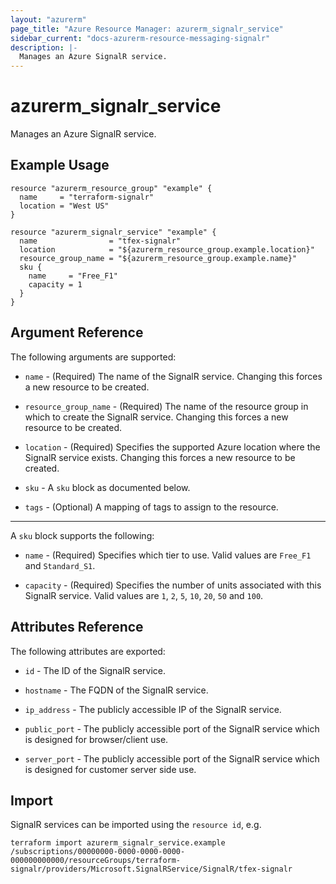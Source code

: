 ```yaml
---
layout: "azurerm"
page_title: "Azure Resource Manager: azurerm_signalr_service"
sidebar_current: "docs-azurerm-resource-messaging-signalr"
description: |-
  Manages an Azure SignalR service.
---
```


# azurerm_signalr_service

Manages an Azure SignalR service.

## Example Usage

```hcl
resource "azurerm_resource_group" "example" {
  name     = "terraform-signalr"
  location = "West US"
}

resource "azurerm_signalr_service" "example" {
  name                = "tfex-signalr"
  location            = "${azurerm_resource_group.example.location}"
  resource_group_name = "${azurerm_resource_group.example.name}"
  sku {
    name     = "Free_F1"
    capacity = 1
  }
}
```

## Argument Reference

The following arguments are supported:

* `name` - (Required) The name of the SignalR service. Changing this forces a new resource to be created.

* `resource_group_name` - (Required) The name of the resource group in which to create the SignalR service. Changing this forces a new resource to be created.

* `location` - (Required) Specifies the supported Azure location where the SignalR service exists. Changing this forces a new resource to be created.

* `sku` - A `sku` block as documented below.

* `tags` - (Optional) A mapping of tags to assign to the resource.

---

A `sku` block supports the following:

* `name` - (Required) Specifies which tier to use. Valid values are `Free_F1` and `Standard_S1`.

* `capacity` - (Required) Specifies the number of units associated with this SignalR service. Valid values are `1`, `2`, `5`, `10`, `20`, `50` and `100`.

## Attributes Reference

The following attributes are exported:

* `id` - The ID of the SignalR service.

* `hostname` - The FQDN of the SignalR service.

* `ip_address` - The publicly accessible IP of the SignalR service.

* `public_port` - The publicly accessible port of the SignalR service which is designed for browser/client use.

* `server_port` - The publicly accessible port of the SignalR service which is designed for customer server side use.

## Import

SignalR services can be imported using the `resource id`, e.g.

```shell
terraform import azurerm_signalr_service.example /subscriptions/00000000-0000-0000-0000-000000000000/resourceGroups/terraform-signalr/providers/Microsoft.SignalRService/SignalR/tfex-signalr
```
